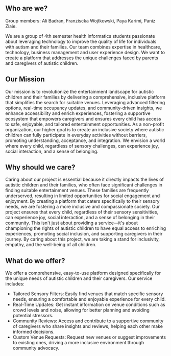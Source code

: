 
## Who are we?

Group members: Ali Badran, Franziscka Wojtkowski, Paya Karimi, Paniz Ziaie. 

We are a group of 4th semester health informatics students passionate about leveraging technology to improve the quality of life for individuals with autism and their families. Our team combines expertise in healthcare, technology, business management and user experience design.  We want to create a platform that addresses the unique challenges faced by parents and caregivers of autistic children.


## Our Mission

Our mission is to revolutionize the entertainment landscape for autistic children and their families by delivering a comprehensive, inclusive platform that simplifies the search for suitable venues. Leveraging advanced filtering options, real-time occupancy updates, and community-driven insights, we enhance accessibility and enrich experiences, fostering a supportive ecosystem that empowers caregivers and ensures every child has access to safe, enjoyable, and tailored entertainment opportunities. As a non-profit organization, our higher goal is to create an inclusive society where autistic children can fully participate in everyday activities without barriers, promoting understanding, acceptance, and integration. We envision a world where every child, regardless of sensory challenges, can experience joy, social interaction, and a sense of belonging.


## Why should we care?

Caring about our project is essential because it directly impacts the lives of autistic children and their families, who often face significant challenges in finding suitable entertainment venues. These families are frequently underserved, resulting in limited opportunities for social engagement and enjoyment. By creating a platform that caters specifically to their sensory needs, we are fostering a more inclusive and compassionate society. Our project ensures that every child, regardless of their sensory sensitivities, can experience joy, social interaction, and a sense of belonging in their community. This isn't just about providing a service—it's about championing the rights of autistic children to have equal access to enriching experiences, promoting social inclusion, and supporting caregivers in their journey. By caring about this project, we are taking a stand for inclusivity, empathy, and the well-being of all children.

## What do we offer?

We offer a comprehensive, easy-to-use platform designed specifically for the unique needs of autistic children and their caregivers. Our service includes:

- Tailored Sensory Filters: Easily find venues that match specific sensory needs, ensuring a comfortable and enjoyable experience for every child.
- Real-Time Updates: Get instant information on venue conditions such as crowd levels and noise, allowing for better planning and avoiding potential stressors.
- Community Reviews: Access and contribute to a supportive community of caregivers who share insights and reviews, helping each other make informed decisions.
- Custom Venue Requests: Request new venues or suggest improvements to existing ones, driving a more inclusive environment through community advocacy.